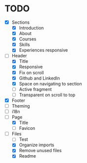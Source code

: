 # TODO

- [x] Sections
  - [x] Introduction
  - [x] About
  - [x] Courses
  - [x] Skills
  - [x] Experiences responsive
- [ ] Header
  - [x] Title
  - [x] Responsive
  - [x] Fix on scroll
  - [x] Github and LinkedIn
  - [x] Space on navigating to section
  - [ ] Active fragment
  - [ ] Transparent on scroll to top
- [x] Footer
- [ ] Theming
- [ ] i18n
- [ ] Page
  - [x] Title
  - [ ] Favicon
- [ ] Files
  - [ ] Test
  - [x] Organize imports
  - [x] Remove unused files
  - [x] Readme
